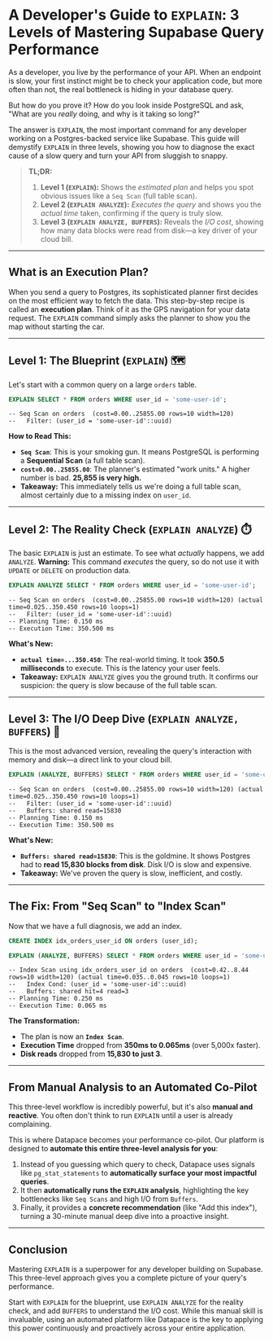# A Developer's Guide to `EXPLAIN`: 3 Levels of Mastering Supabase Query Performance

As a developer, you live by the performance of your API. When an endpoint is slow, your first instinct might be to check your application code, but more often than not, the real bottleneck is hiding in your database query.

But how do you prove it? How do you look inside PostgreSQL and ask, "What are you *really* doing, and why is it taking so long?"

The answer is `EXPLAIN`, the most important command for any developer working on a Postgres-backed service like Supabase. This guide will demystify `EXPLAIN` in three levels, showing you how to diagnose the exact cause of a slow query and turn your API from sluggish to snappy.

> **TL;DR:**
>
> 1.  **Level 1 (`EXPLAIN`):** Shows the *estimated plan* and helps you spot obvious issues like a `Seq Scan` (full table scan).
> 2.  **Level 2 (`EXPLAIN ANALYZE`):** *Executes the query* and shows you the *actual time* taken, confirming if the query is truly slow.
> 3.  **Level 3 (`EXPLAIN ANALYZE, BUFFERS`):** Reveals the *I/O cost*, showing how many data blocks were read from disk—a key driver of your cloud bill.

-----

## What is an Execution Plan?

When you send a query to Postgres, its sophisticated planner first decides on the most efficient way to fetch the data. This step-by-step recipe is called an **execution plan**. Think of it as the GPS navigation for your data request. The `EXPLAIN` command simply asks the planner to show you the map without starting the car.

-----

## Level 1: The Blueprint (`EXPLAIN`) 🗺️

Let's start with a common query on a large `orders` table.

```sql
EXPLAIN SELECT * FROM orders WHERE user_id = 'some-user-id';
```

```text
-- Seq Scan on orders  (cost=0.00..25855.00 rows=10 width=120)
--   Filter: (user_id = 'some-user-id'::uuid)
```

**How to Read This:**

  * **`Seq Scan`**: This is your smoking gun. It means PostgreSQL is performing a **Sequential Scan** (a full table scan).
  * **`cost=0.00..25855.00`**: The planner's estimated "work units." A higher number is bad. **25,855 is very high.**
  * **Takeaway:** This immediately tells us we're doing a full table scan, almost certainly due to a missing index on `user_id`.

-----

## Level 2: The Reality Check (`EXPLAIN ANALYZE`) ⏱️

The basic `EXPLAIN` is just an estimate. To see what *actually* happens, we add `ANALYZE`.
**Warning:** This command *executes* the query, so do not use it with `UPDATE` or `DELETE` on production data.

```sql
EXPLAIN ANALYZE SELECT * FROM orders WHERE user_id = 'some-user-id';
```

```text
-- Seq Scan on orders  (cost=0.00..25855.00 rows=10 width=120) (actual time=0.025..350.450 rows=10 loops=1)
--   Filter: (user_id = 'some-user-id'::uuid)
-- Planning Time: 0.150 ms
-- Execution Time: 350.500 ms
```

**What's New:**

  * **`actual time=...350.450`**: The real-world timing. It took **350.5 milliseconds** to execute. This is the latency your user feels.
  * **Takeaway:** `EXPLAIN ANALYZE` gives you the ground truth. It confirms our suspicion: the query is slow because of the full table scan.

-----

## Level 3: The I/O Deep Dive (`EXPLAIN ANALYZE, BUFFERS`) 💾

This is the most advanced version, revealing the query's interaction with memory and disk—a direct link to your cloud bill.

```sql
EXPLAIN (ANALYZE, BUFFERS) SELECT * FROM orders WHERE user_id = 'some-user-id';
```

```text
-- Seq Scan on orders  (cost=0.00..25855.00 rows=10 width=120) (actual time=0.025..350.450 rows=10 loops=1)
--   Filter: (user_id = 'some-user-id'::uuid)
--   Buffers: shared read=15830
-- Planning Time: 0.150 ms
-- Execution Time: 350.500 ms
```

**What's New:**

  * **`Buffers: shared read=15830`**: This is the goldmine. It shows Postgres had to **read 15,830 blocks from disk**. Disk I/O is slow and expensive.
  * **Takeaway:** We've proven the query is slow, inefficient, and costly.

-----

## The Fix: From "Seq Scan" to "Index Scan"

Now that we have a full diagnosis, we add an index.

```sql
CREATE INDEX idx_orders_user_id ON orders (user_id);

EXPLAIN (ANALYZE, BUFFERS) SELECT * FROM orders WHERE user_id = 'some-user-id';
```

```text
-- Index Scan using idx_orders_user_id on orders  (cost=0.42..8.44 rows=10 width=120) (actual time=0.035..0.045 rows=10 loops=1)
--   Index Cond: (user_id = 'some-user-id'::uuid)
--   Buffers: shared hit=4 read=3
-- Planning Time: 0.250 ms
-- Execution Time: 0.065 ms
```

**The Transformation:**

  * The plan is now an **`Index Scan`**.
  * **Execution Time** dropped from **350ms to 0.065ms** (over 5,000x faster).
  * **Disk reads** dropped from **15,830 to just 3**.

-----

## From Manual Analysis to an Automated Co-Pilot

This three-level workflow is incredibly powerful, but it's also **manual and reactive**. You often don't think to run `EXPLAIN` until a user is already complaining.

This is where Datapace becomes your performance co-pilot. Our platform is designed to **automate this entire three-level analysis for you**:

1.  Instead of you guessing which query to check, Datapace uses signals like `pg_stat_statements` to **automatically surface your most impactful queries**.
2.  It then **automatically runs the `EXPLAIN` analysis**, highlighting the key bottlenecks like `Seq Scans` and high I/O from `Buffers`.
3.  Finally, it provides a **concrete recommendation** (like "Add this index"), turning a 30-minute manual deep dive into a proactive insight.

-----

## Conclusion

Mastering `EXPLAIN` is a superpower for any developer building on Supabase. This three-level approach gives you a complete picture of your query's performance.

Start with `EXPLAIN` for the blueprint, use `EXPLAIN ANALYZE` for the reality check, and add `BUFFERS` to understand the I/O cost. While this manual skill is invaluable, using an automated platform like Datapace is the key to applying this power continuously and proactively across your entire application.